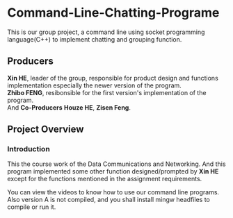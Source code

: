 # Command-Line-Chatting-Programe
This is our group project, a command line using socket programming language(C++) to implement chatting and grouping function. 

## Producers  
**Xin HE**, leader of the group, responsible for product design and functions implementation especially the newer version of the program.   
**Zhibo FENG**, resibonsible for the first version's implementation of the program.   
And **Co-Producers** **Houze HE**, **Zisen Feng**.   

## Project Overview  
### Introduction  
This the course work of the Data Communications and Networking. And this program implemented some other function designed/prompted by **Xin HE** except for the functions mentioned in the assignment requirements.   

You can view the videos to know how to use our command line programs. 
Also version A is not compiled, and you shall install mingw headfiles to compile or run it. 

